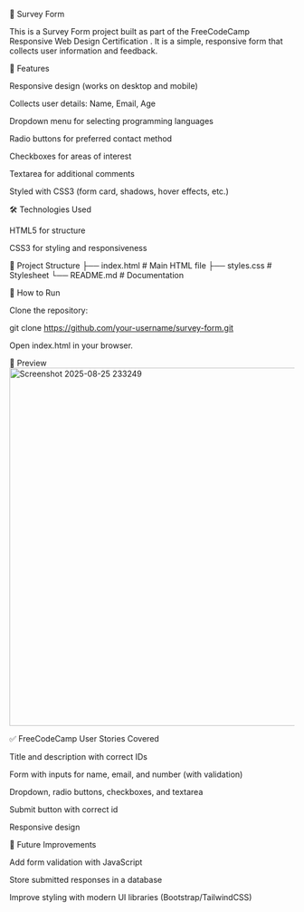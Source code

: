 📝 Survey Form

This is a Survey Form project built as part of the FreeCodeCamp Responsive Web Design Certification
.
It is a simple, responsive form that collects user information and feedback.

🚀 Features

Responsive design (works on desktop and mobile)

Collects user details: Name, Email, Age

Dropdown menu for selecting programming languages

Radio buttons for preferred contact method

Checkboxes for areas of interest

Textarea for additional comments

Styled with CSS3 (form card, shadows, hover effects, etc.)

🛠️ Technologies Used

HTML5 for structure

CSS3 for styling and responsiveness

📂 Project Structure
├── index.html   # Main HTML file
├── styles.css   # Stylesheet
└── README.md    # Documentation

🎯 How to Run

Clone the repository:

git clone https://github.com/your-username/survey-form.git


Open index.html in your browser.

📸 Preview
<img width="818" height="632" alt="Screenshot 2025-08-25 233249" src="https://github.com/user-attachments/assets/a75902b6-56cb-4279-83cf-07a5ad2cbb78" />


✅ FreeCodeCamp User Stories Covered

Title and description with correct IDs

Form with inputs for name, email, and number (with validation)

Dropdown, radio buttons, checkboxes, and textarea

Submit button with correct id

Responsive design

📌 Future Improvements

Add form validation with JavaScript

Store submitted responses in a database

Improve styling with modern UI libraries (Bootstrap/TailwindCSS)
